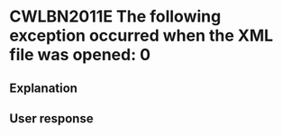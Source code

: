 # CWLBN2011E The following exception occurred when the XML file was opened: 0

## Explanation

## User response